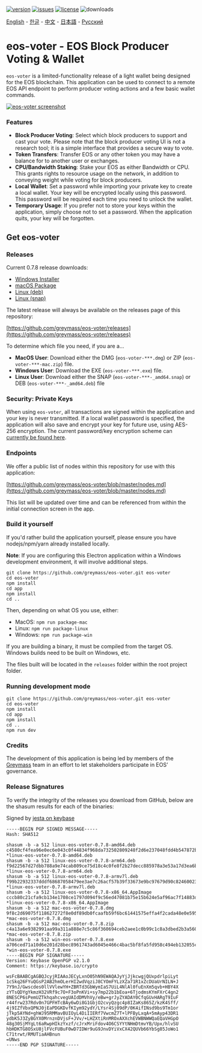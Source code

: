 [![version](https://img.shields.io/github/release/greymass/eos-voter/all.svg)](https://github.com/greymass/eos-voter/releases)
[![issues](https://img.shields.io/github/issues/greymass/eos-voter.svg)](https://github.com/greymass/eos-voter/issues)
[![license](https://img.shields.io/badge/license-MIT-blue.svg)](https://raw.githubusercontent.com/greymass/eos-voter/master/LICENSE)
![downloads](https://img.shields.io/github/downloads/greymass/eos-voter/total.svg)

[English](https://github.com/greymass/eos-voter/blob/master/README.md) - [한글](https://github.com/greymass/eos-voter/blob/master/README.kr.md) - [中文](https://github.com/greymass/eos-voter/blob/master/README.zh.md) - [日本語](https://github.com/greymass/eos-voter/blob/master/README.ja.md) - [Русский](https://github.com/greymass/eos-voter/blob/master/README.ru.md)

# eos-voter - EOS Block Producer Voting & Wallet

`eos-voter` is a limited-functionality release of a light wallet being designed for the EOS blockchain. This application can be used to connect to a remote EOS API endpoint to perform producer voting actions and a few basic wallet commands.

[![eos-voter screenshot](https://raw.githubusercontent.com/greymass/eos-voter/master/eos-voter.png)](https://raw.githubusercontent.com/greymass/eos-voter/master/eos-voter.png)

### Features

- **Block Producer Voting**: Select which block producers to support and cast your vote. Please note that the block producer voting UI is not a research tool; it is a simple interface that provides a secure way to vote.
- **Token Transfers**: Transfer EOS or any other token you may have a balance for to another user or exchanges.
- **CPU/Bandwidth Staking**: Stake your EOS as either Bandwidth or CPU. This grants rights to resource usage on the network, in addition to conveying weight while voting for block producers.
- **Local Wallet**: Set a password while importing your private key to create a local wallet. Your key will be encrypted locally using this password. This password will be required each time you need to unlock the wallet.
- **Temporary Usage**: If you prefer not to store your keys within the application, simply choose not to set a password. When the application quits, your key will be forgotten.

## Get eos-voter

### Releases

Current 0.7.8 release downloads:

- [Windows Installer](https://github.com/greymass/eos-voter/releases/download/v0.7.8/win-eos-voter-0.7.8.exe)
- [macOS Package](https://github.com/greymass/eos-voter/releases/download/v0.7.8/mac-eos-voter-0.7.8.dmg)
- [Linux (deb)](https://github.com/greymass/eos-voter/releases/download/v0.7.8/linux-eos-voter-0.7.8-amd64.deb)
- [Linux (snap)](https://github.com/greymass/eos-voter/releases/download/v0.7.8/linux-eos-voter-0.7.8-amd64.snap)

The latest release will always be available on the releases page of this repository:

[https://github.com/greymass/eos-voter/releases](https://github.com/greymass/eos-voter/releases)

To determine which file you need, if you are a...

- **MacOS User**: Download either the DMG (`eos-voter-***.dmg`) or ZIP (`eos-voter-***-mac.zip`) file.
- **Windows User**: Download the EXE (`eos-voter-***.exe`) file.
- **Linux User**: Download either the SNAP (`eos-voter-***-_amd64.snap`) or DEB (`eos-voter-***-_amd64.deb`) file

### Security: Private Keys

When using `eos-voter`, all transactions are signed within the application and your key is never transmitted. If a local wallet password is specified, the application will also save and encrypt your key for future use, using AES-256 encryption. The current password/key encryption scheme can [currently be found here](https://github.com/aaroncox/eos-voter/blob/master/app/shared/actions/wallet.js#L71-L86).

### Endpoints

We offer a public list of nodes within this repository for use with this application:

[https://github.com/greymass/eos-voter/blob/master/nodes.md](https://github.com/greymass/eos-voter/blob/master/nodes.md)

This list will be updated over time and can be referenced from within the initial connection screen in the app.

### Build it yourself

If you'd rather build the application yourself, please ensure you have nodejs/npm/yarn already installed locally.

**Note**: If you are configuring this Electron application within a Windows development environment, it will involve additional steps.

```
git clone https://github.com/greymass/eos-voter.git eos-voter
cd eos-voter
npm install
cd app
npm install
cd ..
```

Then, depending on what OS you use, either:

- MacOS: `npm run package-mac`
- Linux: `npm run package-linux`
- Windows: `npm run package-win`

If you are building a binary, it must be compiled from the target OS. Windows builds need to be built on Windows, etc.

The files built will be located in the `releases` folder within the root project folder.

### Running development mode

```
git clone https://github.com/greymass/eos-voter.git eos-voter
cd eos-voter
npm install
cd app
npm install
cd ..
npm run dev
```

### Credits

The development of this application is being led by members of the [Greymass](https://greymass.com) team in an effort to let stakeholders participate in EOS’ governance.

### Release Signatures

To verify the integrity of the releases you download from GitHub, below are the shasum results for each of the binaries:

Signed by [jesta on keybase](https://keybase.io/jesta)

```
-----BEGIN PGP SIGNED MESSAGE-----
Hash: SHA512

shasum -b -a 512 linux-eos-voter-0.7.8-amd64.deb
c4580cf4fea96e0ec6e043c0f44834f968da732502809248f2d6e237048fdd4b547872bc3a34e816a054156c8b8a06125ec298f1d7f5f253649f510ccd12b6ad *linux-eos-voter-0.7.8-amd64.deb
shasum -b -a 512 linux-eos-voter-0.7.8-arm64.deb
f9d22567d27dbb788a9e74cab809ce75d18c4c0fe8f2b27decc885978a3e53a17d3ea6b7b097781581a6897e691a3d1606c8e659f1130d0ac822f527c30f74f8 *linux-eos-voter-0.7.8-arm64.deb
shasum -b -a 512 linux-eos-voter-0.7.8-armv7l.deb
f99b22932337dddf68687058479ee3ae7c26acf57b39f33673e9bc97679d90c82460023a8a472032950c384486cb317a9da1a956fd3eb621863b1ae83a577704 *linux-eos-voter-0.7.8-armv7l.deb
shasum -b -a 512 linux-eos-voter-0.7.8-x86_64.AppImage
cccb80c21cfa9cb134e1708ce1797d094f9c56ed47081b75e15b624e5af96ac7f14883da04c26cf817c2bd7d28a41d4e6c306fdb07abd0ca8dd1d072bc44c815 *linux-eos-voter-0.7.8-x86_64.AppImage
shasum -b -a 512 mac-eos-voter-0.7.8.dmg
9f8c2d69075f118627272f8e0df89db0fcaafb59f6bc61441575effa4f2cada48e0e595b6e8d22a3ba1e2c55a7a6985462517b2eee8c4e242207936e1413a02f *mac-eos-voter-0.7.8.dmg
shasum -b -a 512 mac-eos-voter-0.7.8.zip
c4a13a6e9382991aa99a311a888e7c5c86f360694ceb2aee1c0b99c1c8a3dbed2b3a5602ce4ef8a1b8b540129fa9b52c5b7b331ad33525eb7d66678491c8baf6 *mac-eos-voter-0.7.8.zip
shasum -b -a 512 win-eos-voter-0.7.8.exe
a706ced71a10d6e201d28bec8961743ad6045e466c4bac5bf8fa5fd958c494eb132055c6205154f44df157696a80e13dd628e2c40df6356cce064c17eac9b0b9 *win-eos-voter-0.7.8.exe
-----BEGIN PGP SIGNATURE-----
Version: Keybase OpenPGP v2.1.0
Comment: https://keybase.io/crypto

wsFcBAABCgAGBQJcyjRIAAoJECyLxnO05hN9EWAQAJyYjJjkcwgjQUxpdrlpiLyt
1cSkq26FYuQGsP2AB2hmOLerHI2wdVqziJ8CYOmFYLzXZa71R1xZcDUaUrNILN+J
7Y9nJ/Gwscdes0llVVlewYH+ZBRTd3GbWymIaS7UiL4NlAl0fuEnXm5qvb+HBY4X
zYTsQDYgYkmzH32VRf9c7O+F3oPnKVi+sy7mp22b1bEoa+6TjodmsKYmFXrC4gn2
8NESCP6sPemUZTkhqahcvegUAIdDMVhVy/eBw+grJyZYADAY0CfqGUvHARgT9IuF
r44frw237Rdv0n7GPFHTcBAy6wDi8G1GbjO2cvyQzgc4p8IZaKs865Z/kzK4Sff/
4j9IZfVbxQPNJ0jEaPDGKDvfKIym92ydY/LYsr4Sj09dP/0K4ifINsd9bs9Tm1or
jTkp5AYNd+ghWJ95RMMavBUIOyL4DiIIERf7VwcmZ7T+lPFByLxqA+5mAyp43DR1
ydbK5J3ZyBGYX0MrnznDVjsF+JVv/+LHZXtiRnMROxAXXchEVWBNWWQaEQaVHGpO
48g30SjMYgLt6aRwpHIkzYxzf/cJrxMriFdov4O6CSYYtNHmDtmvYB/Upx/hlvSU
hbHDKTG8OSxU8jlFVcFUBuF0wD7IDWr9uG9JnvDYiVxCX42QUVb66YbSg85JoWo1
C71trwt/RMUTiaAHBnun
=UNws
-----END PGP SIGNATURE-----
```
